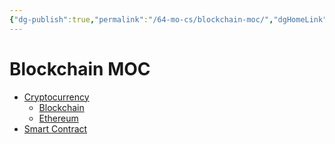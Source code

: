 ```yaml
---
{"dg-publish":true,"permalink":"/64-mo-cs/blockchain-moc/","dgHomeLink":true,"dgPassFrontmatter":false}
---
```



# Blockchain MOC

- [Cryptocurrency](../61-Atomic/20220331193235%20Cryptocurrency.md)
  - [Blockchain](../61-Atomic/20220327115103%20Blockchain.md)
  - [Ethereum](../61-Atomic/20220327120946%20Ethereum.md)
- [Smart Contract](../61-Atomic/20220327121426%20Smart%20Contract.md)
